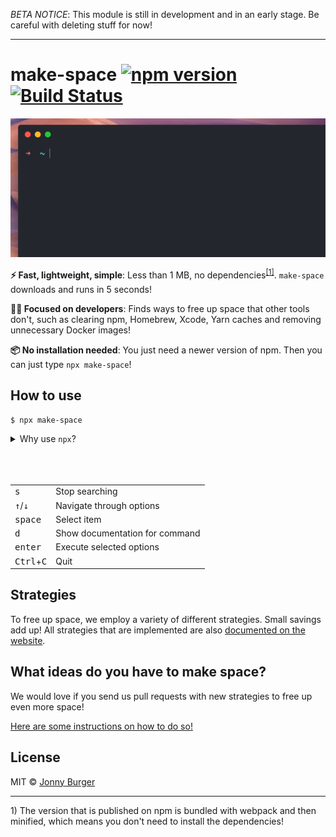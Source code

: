 _BETA NOTICE_: This module is still in development and in an early stage. Be careful with deleting stuff for now!

---

# make-space [![npm version](https://img.shields.io/npm/v/make-space.svg?style=flat)](https://www.npmjs.com/package/make-space) [![Build Status](https://travis-ci.org/JonnyBurger/make-space.svg?branch=master)](https://travis-ci.org/JonnyBurger/make-space)

<p align="center">
  <img width="800" src="zoom.gif">
</p>

**⚡️ Fast, lightweight, simple**: Less than 1 MB, no dependencies<sup><a href="#footnote-1">[1]</a></sup>. `make-space` downloads and runs in 5 seconds!

**👨‍💻 Focused on developers**: Finds ways to free up space that other tools don't, such as clearing npm, Homebrew, Xcode, Yarn caches and removing unnecessary Docker images!

**📦 No installation needed**: You just need a newer version of npm. Then you can just type `npx make-space`!

## How to use

```
$ npx make-space
```

<details>
<summary>Why use <code>npx</code>?
</summary>
<ul>
<li>Just one command which is cool!
<li>
With npx, you don't have to install the tool, saving you more space.
<li>Whenever you execute it, you get the newest version.
</li>
<li>
The <code>npx</code> binary is included with npm 5.2 and above.
<li>You can also use a normal npm install or install make-space with yarn:
<pre><code>$ npm install -g make-space<br/>$ make-space</code></pre>or
<pre><code>$ yarn add --global make-space<br/>$ make-space</code></pre>
</li>
</ul>
</details>
<table>
<tr>
<td>
<kbd>s</kbd></td><td>Stop searching<br/>
</td>
</tr>

<tr>
<td><kbd>↑</kbd>/<kbd>↓</kbd></td> <td>Navigate through options<br/></td>
</tr>
<tr>
<td>
<kbd>space</kbd></td><td>Select item</td><br/>
</tr>
<tr>
<tr>
<td><kbd>d</kbd></td><td>Show documentation for command
</td>
</tr>
<tr>
<td>
<kbd>enter</kbd></td><td>Execute selected options</td><br/>
</tr>
<tr>
<td>
<kbd>Ctrl</kbd>+<kbd>C</kbd></td><td>Quit</td><br/>
</tr>
</table>

## Strategies

To free up space, we employ a variety of different strategies. Small savings add up! All strategies that are implemented are also [documented on the website](https://www.make-space.sh/docs/strategies.html).

## What ideas do you have to make space?

We would love if you send us pull requests with new strategies to free up even more space!

[Here are some instructions on how to do so!](https://www.make-space.sh/)

## License

MIT © [Jonny Burger](https://jonny.io)

---

<a name="footnote-1">1)</a> The version that is published on npm is bundled with webpack and then minified, which means you don't need to install the dependencies!
